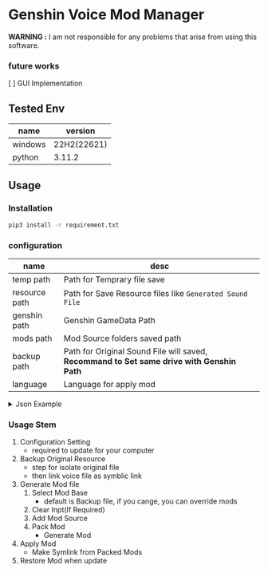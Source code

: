 # Genshin Voice Mod Manager

**WARNING :** I am not responsible for any problems that arise from using this software.

### future works

[ ] GUI Implementation

## Tested Env

| name    | version     |
| ------- | ----------- |
| windows | 22H2(22621) |
| python  | 3.11.2      |

## Usage

### Installation

```bash
pip3 install -r requirement.txt
```

### configuration

| name          | desc                                                                                       |
| ------------- | ------------------------------------------------------------------------------------------ |
| temp path     | Path for Temprary file save                                                                |
| resource path | Path for Save Resource files like `Generated Sound File`                                   |
| genshin path  | Genshin GameData Path                                                                      |
| mods path     | Mod Source folders saved path                                                              |
| backup path   | Path for Original Sound File will saved, **Recommand to Set same drive with Genshin Path** |
| language      | Language for apply mod                                                                     |

<details><summary>Json Example</summary>
```json
{
    "temp_path": "C:\\temp",
    "resource_path": "..\\resources",
    "genshin_path": "C:\\Program Files\\Genshin Impact\\Genshin Impact game",
    "mods_path": "..\\resources\\mods",
    "backup_path": "..\\resources\\backup",
    "language": "Korean"
}
```
</details>

### Usage Stem

1. Configuration Setting
    - required to update for your computer
2. Backup Original Resource
    - step for isolate original file
    - then link voice file as symblic link
3. Generate Mod file
    1. Select Mod Base
        - default is Backup file, if you cange, you can override mods
    2. Clear Inpt(If Required)
    3. Add Mod Source
    4. Pack Mod
        - Generate Mod
4. Apply Mod
    - Make Symlink from Packed Mods
5. Restore Mod when update
